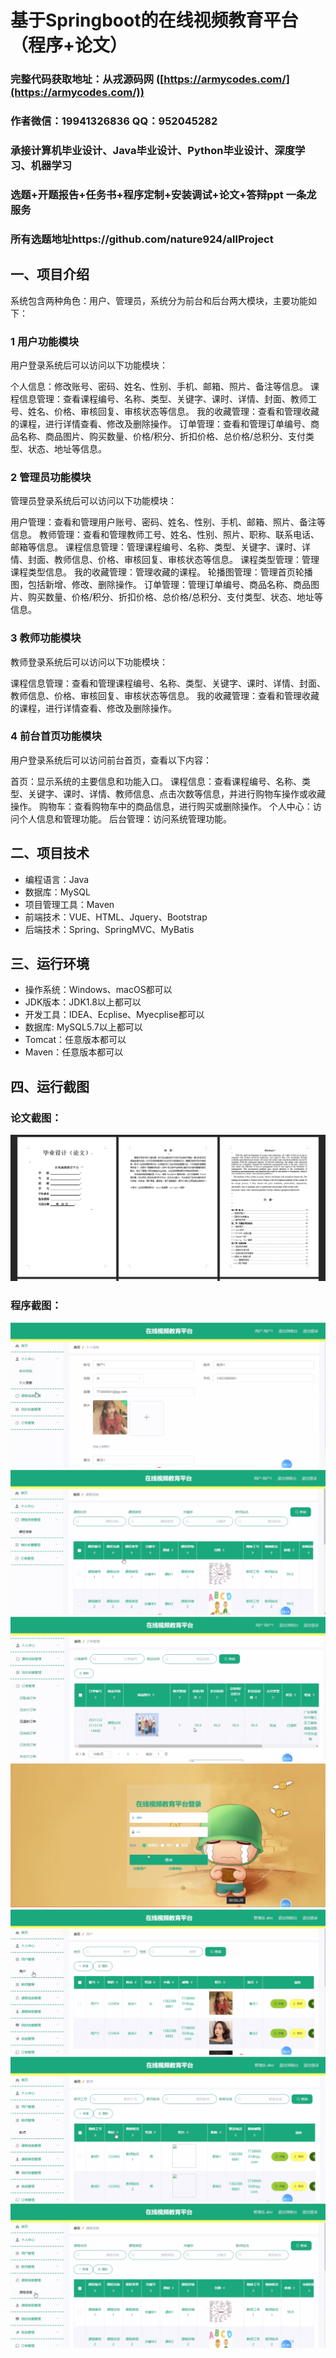 基于Springboot的在线视频教育平台（程序+论文）
=
### 完整代码获取地址：从戎源码网 ([https://armycodes.com/](https://armycodes.com/))
### 作者微信：19941326836  QQ：952045282 
### 承接计算机毕业设计、Java毕业设计、Python毕业设计、深度学习、机器学习
### 选题+开题报告+任务书+程序定制+安装调试+论文+答辩ppt 一条龙服务
### 所有选题地址https://github.com/nature924/allProject

一、项目介绍
---
系统包含两种角色：用户、管理员，系统分为前台和后台两大模块，主要功能如下：
### 1 用户功能模块
用户登录系统后可以访问以下功能模块：

个人信息：修改账号、密码、姓名、性别、手机、邮箱、照片、备注等信息。
课程信息管理：查看课程编号、名称、类型、关键字、课时、详情、封面、教师工号、姓名、价格、审核回复、审核状态等信息。
我的收藏管理：查看和管理收藏的课程，进行详情查看、修改及删除操作。
订单管理：查看和管理订单编号、商品名称、商品图片、购买数量、价格/积分、折扣价格、总价格/总积分、支付类型、状态、地址等信息。


### 2 管理员功能模块
管理员登录系统后可以访问以下功能模块：

用户管理：查看和管理用户账号、密码、姓名、性别、手机、邮箱、照片、备注等信息。
教师管理：查看和管理教师工号、姓名、性别、照片、职称、联系电话、邮箱等信息。
课程信息管理：管理课程编号、名称、类型、关键字、课时、详情、封面、教师信息、价格、审核回复、审核状态等信息。
课程类型管理：管理课程类型信息。
我的收藏管理：管理收藏的课程。
轮播图管理：管理首页轮播图，包括新增、修改、删除操作。
订单管理：管理订单编号、商品名称、商品图片、购买数量、价格/积分、折扣价格、总价格/总积分、支付类型、状态、地址等信息。


### 3 教师功能模块
教师登录系统后可以访问以下功能模块：

课程信息管理：查看和管理课程编号、名称、类型、关键字、课时、详情、封面、教师信息、价格、审核回复、审核状态等信息。
我的收藏管理：查看和管理收藏的课程，进行详情查看、修改及删除操作。


### 4 前台首页功能模块
用户登录系统后可以访问前台首页，查看以下内容：

首页：显示系统的主要信息和功能入口。
课程信息：查看课程编号、名称、类型、关键字、课时、详情、教师信息、点击次数等信息，并进行购物车操作或收藏操作。
购物车：查看购物车中的商品信息，进行购买或删除操作。
个人中心：访问个人信息和管理功能。
后台管理：访问系统管理功能。






二、项目技术
---
- 编程语言：Java
- 数据库：MySQL
- 项目管理工具：Maven
- 前端技术：VUE、HTML、Jquery、Bootstrap
- 后端技术：Spring、SpringMVC、MyBatis

三、运行环境
---
- 操作系统：Windows、macOS都可以
- JDK版本：JDK1.8以上都可以
- 开发工具：IDEA、Ecplise、Myecplise都可以
- 数据库: MySQL5.7以上都可以
- Tomcat：任意版本都可以
- Maven：任意版本都可以

四、运行截图
---
### 论文截图：
![image/1.png](limage/1.png)

### 程序截图：
![image/1.png](image/图片1.png)
![image/1.png](image/图片2.png)
![image/1.png](image/图片3.png)
![image/1.png](image/图片4.png)
![image/1.png](image/图片5.png)
![image/1.png](image/图片6.png)
![image/1.png](image/图片7.png)




